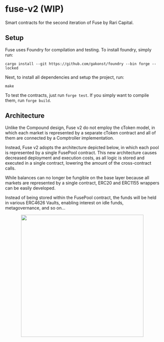 # fuse-v2 (WIP)

Smart contracts for the second iteration of Fuse by Rari Capital.

## Setup

Fuse uses Foundry for compilation and testing. To install foundry, simply run:

```
cargo install --git https://github.com/gakonst/foundry --bin forge --locked
```

Next, to install all dependencies and setup the project, run:

```
make
```

To test the contracts, just run `forge test`. If you simply want to compile them, run `forge build`.

## Architecture

Unlike the Compound design, Fuse v2 do not employ the cToken model, in which each market is represented by a separate cToken contract and all of them are connected by a Comptroller implementation.

Instead, Fuse v2 adopts the architecture depicted below, in which each pool is represented by a single FusePool contract. This new architecture causes decreased deployment and execution costs, as all logic is stored and executed in a single contract, lowering the amount of the cross-contract calls.

While balances can no longer be fungible on the base layer because all markets are represented by a single contract, ERC20 and ERC1155 wrappers can be easily developed.

Instead of being stored within the FusePool contract, the funds will be held in various ERC4626 Vaults, enabling interest on idle funds, metagovernance, and so on...

<p align="center">
  <img src="https://i.imgur.com/FugCHSU.png" width="400px" />
</p>
